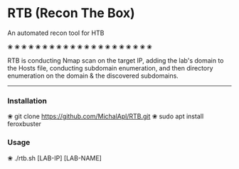 # RTB (Recon The Box)
An automated recon tool for HTB

❀   ❀   ❀   ❀   ❀   ❀   ❀   ❀   ❀   ❀   ❀   ❀   ❀   ❀   ❀   ❀   ❀   ❀   ❀   ❀   ❀ 

RTB is conducting Nmap scan on the target IP, adding the lab's domain to the Hosts file, conducting subdomain enumeration, and then directory enumeration on the domain & the discovered subdomains.

****

### Installation
❀ git clone https://github.com/MichalApl/RTB.git
❀ sudo apt install feroxbuster

### Usage
❀ ./rtb.sh [LAB-IP] [LAB-NAME]

